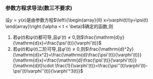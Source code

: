 ### 参数方程求导法(数三不要求)
设$y = y(x)$是由参数方程$\left\{\begin{array}{ll}
x=\varphi(t)\\y=\psi(t)
\end{array}\right.(\alpha < t < \beta)$确定的函数,则
1. 若$\varphi(t)$和$\psi(t)$都可导,且$\varphi'(t)\not=0$,则$\frac{\mathrm{d}y}{\mathrm{d}x}=\frac{\psi'(t)}{\varphi'(t)}$
2. 若$\varphi(t)$和$\psi(t)$二阶可导,且$\varphi'(t)\not= 0$,则$\frac{\mathrm{d}^2y}{\mathrm{d}x^2}=\frac{\mathrm{d}\frac{\psi'(t)}{\varphi'(t)}}{\mathrm{d}x}=\frac{\mathrm{d}\frac{\psi'(t)}{\varphi'(t)}}{\mathrm{d}t}\cdot \frac{1}{\varphi'(t)}=\frac{\psi''(t)\varphi'(t)-\psi'(t)\varphi''(t)}{\varphi'^3(t)}$
